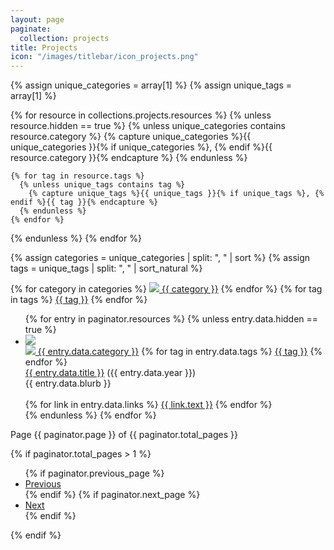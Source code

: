 ```yaml
---
layout: page
paginate:
  collection: projects
title: Projects
icon: "/images/titlebar/icon_projects.png"
---
```


<div class="padding"></div>

{% assign unique_categories = array[1] %}
{% assign unique_tags = array[1] %}

{% for resource in collections.projects.resources %}
  {% unless resource.hidden == true %}
    {% unless unique_categories contains resource.category %}
      {% capture unique_categories %}{{ unique_categories }}{% if unique_categories %}, {% endif %}{{ resource.category }}{% endcapture %}
    {% endunless %}

    {% for tag in resource.tags %}
      {% unless unique_tags contains tag %}
        {% capture unique_tags %}{{ unique_tags }}{% if unique_tags %}, {% endif %}{{ tag }}{% endcapture %}
      {% endunless %}
    {% endfor %}
  {% endunless %}
{% endfor %}

{% assign categories = unique_categories | split: ", " | sort %}
{% assign tags = unique_tags | split: ", " | sort_natural %}

<div class="projects-tag-list">
  {% for category in categories %}
    <a class="project-tag" href="projects/{{ category | replace: " ", "-" }}"><img src="/images/projects/icon_{{ category | replace: " ", "_" }}.png" /> {{ category }}</a>
  {% endfor %}
  {% for tag in tags %}
    <a class="project-tag" href="projects/{{ tag }}">{{ tag }}</a>
  {% endfor %}
</div>

<div class="project-divider"></div>

<div class="projects">
  <ul class="project-entries">
    {% for entry in paginator.resources %}
      {% unless entry.data.hidden == true %}
        <li class="project-entry">
            <a class ="project-cover" href="{{ entry.relative_url }}"><img class="project-cover-image" src="/images/projects/{{ entry.data.id }}_cover.png" /></a>
            <div class="project-padding"></div>
            <div class="project-info">
              <div class="project-tags">
                <a class="project-tag" href="projects/{{ entry.data.category | replace: " ", "-" }}"><img src="/images/projects/icon_{{ entry.data.category | replace: " ", "_" }}.png" /> {{ entry.data.category }}</a>
                {% for tag in entry.data.tags %}
                  <a class="project-tag" href="projects/{{ tag }}">{{ tag }}</a>
                {% endfor %}
              </div>
              <a class="project-title" href="{{ entry.relative_url }}">{{ entry.data.title }}</a> ({{ entry.data.year }})
              <div class="project-blurb">{{ entry.data.blurb }}</div>
              <br/>
              <div class="project-links">
                {% for link in entry.data.links %}
                  <a class="project-link" href="{{link.link}}">{{ link.text }}</a>
                {% endfor %}
              </div>
            </div>
        </li>
      {% endunless %}
    {% endfor %}
  </ul>
</div>

<div class="pagination">
  <div class="pagination-number">
    Page {{ paginator.page }} of {{ paginator.total_pages }}
  </div>

  {% if paginator.total_pages > 1 %}
    <ul class="pagination-controls">
      {% if paginator.previous_page %}
        <li>
          <a href="{{ paginator.previous_page_path }}">Previous</a>
        </li>
      {% endif %}
      {% if paginator.next_page %}
        <li>
          <a href="{{ paginator.next_page_path }}">Next</a>
        </li>
      {% endif %}
    </ul>
  {% endif %}
</div>
